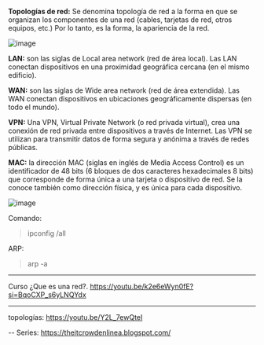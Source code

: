 
**Topologías de red:** Se denomina topología de red a la forma en que se organizan los componentes de una red (cables, tarjetas de red, otros equipos, etc.) Por lo tanto, es la forma, la apariencia de la red.

![image](https://github.com/lole-s/Testing-QA-CUAC/assets/84929029/3a8563b5-23ed-4673-bd21-ad3a4120274c)


**LAN:** son las siglas de Local area network (red de área local). Las LAN conectan dispositivos en una proximidad geográfica cercana (en el mismo edificio).

**WAN:** son las siglas de Wide area network (red de área extendida). Las WAN conectan dispositivos en ubicaciones geográficamente dispersas (en todo el mundo).

**VPN:** Una VPN, Virtual Private Network (o red privada virtual), crea una conexión de red privada entre dispositivos a través de Internet. Las VPN se utilizan para transmitir datos de forma segura y anónima a través de redes públicas.

**MAC:**  la dirección MAC (siglas en inglés de Media Access Control) es un identificador de 48 bits (6 bloques de dos caracteres hexadecimales 8 bits) que corresponde de forma única a una tarjeta o dispositivo de red. Se la conoce también como dirección física, y es única para cada dispositivo.

![image](https://github.com/lole-s/Testing-QA-CUAC/assets/84929029/f455770c-da8a-4e8e-ab87-a35635727baa)

Comando: 
> ipconfig /all

ARP: 
> arp -a

---

Curso ¿Que es una red?.
https://youtu.be/k2e6eWyn0fE?si=BqoCXP_s6yLNQYdx

---
topologías: https://youtu.be/Y2L_7ewQteI


--
Series: https://theitcrowdenlinea.blogspot.com/


